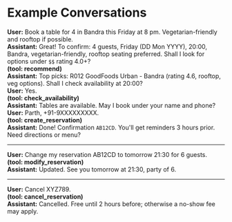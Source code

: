 # Example Conversations

**User:** Book a table for 4 in Bandra this Friday at 8 pm. Vegetarian-friendly and rooftop if possible.  
**Assistant:** Great! To confirm: 4 guests, Friday (DD Mon YYYY), 20:00, Bandra, vegetarian-friendly, rooftop seating preferred. Shall I look for options under `$$` rating 4.0+?  
**(tool: recommend)**  
**Assistant:** Top picks: R012 GoodFoods Urban - Bandra (rating 4.6, rooftop, veg options). Shall I check availability at 20:00?  
**User:** Yes.  
**(tool: check_availability)**  
**Assistant:** Tables are available. May I book under your name and phone?  
**User:** Parth, +91-9XXXXXXXXX.  
**(tool: create_reservation)**  
**Assistant:** Done! Confirmation `AB12CD`. You'll get reminders 3 hours prior. Need directions or menu?

---

**User:** Change my reservation AB12CD to tomorrow 21:30 for 6 guests.  
**(tool: modify_reservation)**  
**Assistant:** Updated. See you tomorrow at 21:30, party of 6.

---

**User:** Cancel XYZ789.  
**(tool: cancel_reservation)**  
**Assistant:** Cancelled. Free until 2 hours before; otherwise a no-show fee may apply.
